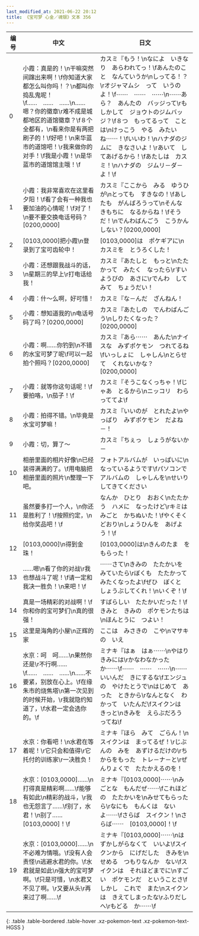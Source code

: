 ```yaml
---
last_modified_at: 2021-06-22 20:12
title: 《宝可梦 心金／魂银》文本 356
---
```

| 编号 | 中文 | 日文 |
| ---- | ---- | ---- |
| 0 | 小霞：真是的！\n干嘛突然间蹿出来啊！\f你知道大家都怎么叫你吗！？\n都叫你捣乱鬼呢！\f……　……　……\n……嗯？你的徽章\r难不成是城都地区的道馆徽章？\f８个全都有，\n看来你是有两把刷子的！\f好吧！\n来华蓝市的道馆吧！\r我来做你的对手！\f我是小霞！\n是华蓝市的道馆馆主哦！\f | カスミ『もう！\nなによ　いきなり　あらわれてっ！\fあんたのこと　なんていうか\nしってる！？\rオジャマムシ　って　いうのよ！\f⋯⋯　⋯⋯　⋯⋯\n⋯⋯あら？　あんたの　バッジって\rもしかして　ジョウトのジムバッジ？\f８つ　もってるって　ことは\nけっこう　やる　みたいね⋯⋯！\fいいわ！\nハナダのジムに　きなさいよ！\rあいて　してあげるから！\fあたしは　カスミ！\nハナダの　ジムリ－ダ－よ！\f |
| 1 | 小霞：我非常喜欢在这里看夕阳！\f看了会有一种我也要加油的心情呢！\f对了！\n要不要交换电话号码？[0200,0000] | カスミ『ここから　みる　ゆうひが\nとっても　すきなの！\fあしたも　がんばろうって\nそんな　きもちに　なるからね！\fそうだ！\nでんわばんごう　こうかん　しない？[0200,0000] |
| 2 | [0103,0000]把小霞\n登录到了宝可齿轮中！ | [0103,0000]は　ポケギアに\nカスミを　とうろくした！ |
| 3 | 小霞：还想跟我战斗的话，\n星期三的早上\r打电话给我！ | カスミ『あたしと　もっと\nたたかって　みたく　なったら\rすいようびの　あさに\rでんわ　してみて　ちょうだい！ |
| 4 | 小霞：什～么啊，好可惜！ | カスミ『な－んだ　ざんねん！ |
| 5 | 小霞：想知道我的\n电话号码了吗？[0200,0000] | カスミ『あたしの　でんわばんごう\nしりたくなった？[0200,0000] |
| 6 | 小霞：啊……你钓到\n不错的水宝可梦了呢\f可以一起拍个照吗？[0200,0000] | カスミ『あら⋯⋯　あんた\nナイスな　みずポケモン　つれてるね\fいっしょに　しゃしん\nとらせて　くれないかな？[0200,0000] |
| 7 | 小霞：就等你这句话呢！\f要拍咯，\n茄子！\f | カスミ『そうこなくっちゃ！\fじゃあ　とるから\nニッコリ　わらっててよ\f |
| 8 | 小霞：拍得不错。\n毕竟是水宝可梦嘛！ | カスミ『いいのが　とれたよ\nやっぱり　みずポケモン　だよね－！ |
| 9 | 小霞：切，算了～ | カスミ『ちぇっ　しょうがないか－ |
| 10 | 相册里面的相片好像\n已经装得满满的了。\f用电脑把相册里面的照片\n整理一下吧。 | フォトアルバムが　いっぱいに\nなっているようです\fパソコンで　アルバムの　しゃしんを\nせいり　してきてください |
| 11 | 虽然要多打一个人，\n你还是胜利了！\f按照约定，\n给你奖品吧！\f | なんか　ひとり　おおく\nたたかう　ハメに　なったけど\rキミは　みごと　かちぬいた！\fやくそく　どおり\nしょうひんを　あげよう！\f |
| 12 | [0103,0000]\n得到金珠！ | [0103,0000]は\nきんのたま　を　もらった！ |
| 13 | ……嗯\n看了你的对战\r我也想战斗了呢！\f请一定和我决一胜负！\n来吧！\f | ⋯⋯さて\nきみの　たたかいを　みていたら\rぼくも　たたかって　みたくなったよ\fぜひ　ぼくと　しょうぶしてくれ！\nいくぞ！\f |
| 14 | 真是一场精彩的对战啊！\f你和你的宝可梦们\n真的很强！ | すばらしい　たたかいだった！\fきみと　きみの　ポケモンたちは\nほんとうに　つよい！ |
| 15 | 这里是海角的小屋\n正辉的家 | ここは　みさきの　こや\nマサキの　いえ |
| 16 | 水京：呵　呵……\n果然你还是\r不行啊……\f……　……　……\n……不要紧，别放在心上。\f在缘朱市的烧焦塔\n第一次见到的时候开始，\r我就隐约知道了，\f水君一定会选你的。\f | ミナキ『はぁ　はぁ⋯⋯\nやはり　きみには\rかなわなかった　か⋯⋯\f⋯⋯　⋯⋯　⋯⋯\n⋯⋯いいんだ　きにするな\fエンジュの　やけたとうで\nはじめて　あった　ときから\rなんとなく　わかって　いたんだ\fスイクンは　きっと\nきみを　えらぶだろう　ってね\f |
| 17 | 水京：你看吧！\n水君在等着呢！\r它只会和值得\r它托付的训练家\r一决胜负！ | ミナキ『ほら　みて　ごらん！\nスイクンは　まってるぜ！\rじぶんの　みを　あずけるだけの\rちからをもった　トレ－ナ－と\rぜんりょくで　たたかえるのを！ |
| 18 | 水京：[0103,0000]……\n打得真是精彩啊……\f能够有如此\n精彩的战斗，\r我也无怨言了……\f别了，水君！\n别了……[0103,0000]！\f | ミナキ『[0103,0000]⋯⋯\nみごとな　もんだぜ⋯⋯\fこれほどの　たたかいを\nみせてもらったら\rなにも　もんくは　ないよ⋯⋯\fさらば　スイクン！\nさらば⋯⋯　[0103,0000]！\f |
| 19 | 水京：[0103,0000]……\n不必难为情哦。\f没有人会责怪\n逃避水君的你。\f水君就是如此\n强大的宝可梦啊。\f只是可惜，\n水君又不见了啊。\r又要从头\r再来过了啊……\f | ミナキ『[0103,0000]⋯⋯\nはずかしがらなくて　いいよ\fスイクンから　にげだした　きみを\nせめる　つもりなんか　ない\fスイクンは　それほどまでに\nすごい　ポケモンだ　ということさ\fしかし　これで　また\nスイクンは　きえてしまったな\rふりだしへ\rもどる　か⋯⋯\f |
{: .table .table-bordered .table-hover .xz-pokemon-text .xz-pokemon-text-HGSS }